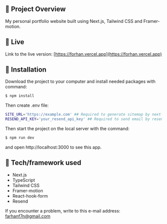 ## 🎉 Project Overview

My personal portfolio website built using Next.js, Tailwind CSS and Framer-motion.

## 📍 Live

Link to the live version: [https://forhan.vercel.app](https://forhan.vercel.app)

## 💾 Installation

Download the project to your computer and install needed packages with command:

```bash
$ npm install
```

Then create .env file:

```bash
SITE_URL='https://example.com' ## Required to generate sitemap by next-sitemap
RESEND_API_KEY='your_resend_api_key' ## Required to send email by resend
```

Then start the project on the local server with the command:

```bash
$ npm run dev
```

and open http://localhost:3000 to see this app.

## 🔧 Tech/framework used

- Next.js
- TypeScript
- Tailwind CSS
- Framer-motion
- React-hook-form
- Resend

If you encounter a problem, write to this e-mail address: [farhanf7n@gmail.com](mailto:farhanf7n@gmail.com)
